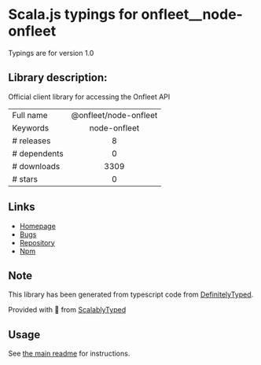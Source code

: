 
# Scala.js typings for onfleet__node-onfleet

Typings are for version 1.0

## Library description:
Official client library for accessing the Onfleet API

|                    |                 |
| ------------------ | :-------------: |
| Full name          | @onfleet/node-onfleet |
| Keywords           | node-onfleet |
| # releases         | 8 |
| # dependents       | 0 |
| # downloads        | 3309 |
| # stars            | 0 |

## Links
- [Homepage](https://onfleet.com/)
- [Bugs](https://github.com/onfleet/node-onfleet/issues)
- [Repository](https://github.com/onfleet/node-onfleet)
- [Npm](https://www.npmjs.com/package/%40onfleet%2Fnode-onfleet)
    


## Note
This library has been generated from typescript code from [DefinitelyTyped](https://definitelytyped.org).

Provided with :purple_heart: from [ScalablyTyped](https://github.com/oyvindberg/ScalablyTyped)

## Usage
See [the main readme](../../readme.md) for instructions.


